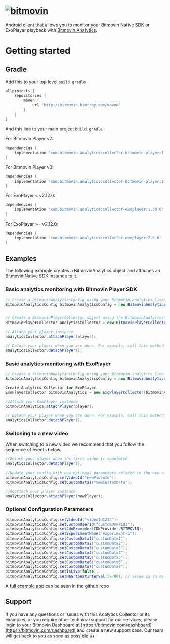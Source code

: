 # [![bitmovin](http://bitmovin-a.akamaihd.net/webpages/bitmovin-logo-github.png)](http://www.bitmovin.com)

Android client that allows you to monitor your Bitmovin Native SDK or ExoPlayer playback with [Bitmovin Analytics](https://bitmovin.com/video-analytics/).

# Getting started

## Gradle

Add this to your top level `build.gradle`

```gradle
allprojects {
    repositories {
        maven {
            url 'http://bitmovin.bintray.com/maven'
        }
    }
}
```

And this line to your main project `build.gradle`

For Bitmovin Player v2:

```gradle
dependencies {
    implementation 'com.bitmovin.analytics:collector-bitmovin-player:1.30.0'
}
```

For Bitmovin Player v3:

```gradle
dependencies {
    implementation 'com.bitmovin.analytics:collector-bitmovin-player:2.6.0'
}
```

For ExoPlayer < v2.12.0:

```gradle
dependencies {
    implementation 'com.bitmovin.analytics:collector-exoplayer:1.30.0'
}
```

For ExoPlayer >= v2.12.0:

```gradle
dependencies {
    implementation 'com.bitmovin.analytics:collector-exoplayer:2.6.0'
}
```

## Examples

The following example creates a BitmovinAnalytics object and attaches an Bitmovin Native SDK instance to it.

### Basic analytics monitoring with Bitmovin Player SDK

```java
// Create a BitmovinAnalyticsConfig using your Bitmovin analytics license key and (optionally) your Bitmovin Player Key
BitmovinAnalyticsConfig bitmovinAnalyticsConfig = new BitmovinAnalyticsConfig("<BITMOVIN_ANALYTICS_KEY>", "<BITMOVIN_PLAYER_KEY>");


// Create a BitmovinPlayerCollector object using the BitmovinAnalyitcsConfig you just created
BitmovinPlayerCollector analyticsCollector = new BitmovinPlayerCollector(bitmovinAnalyticsConfig, getApplicationContext());

// Attach your player instance
analyticsCollector.attachPlayer(player);

// Detach your player when you are done. For example, call this method when you call the release() method
analyticsCollector.detachPlayer();
```

### Basic analytics monitoring with ExoPlayer

```java
// Create a BitmovinAnalyticsConfig using your Bitmovin analytics license key
BitmovinAnalyticsConfig bitmovinAnalyticsConfig = new BitmovinAnalyticsConfig("<BITMOVIN_ANALYTICS_KEY>");

Create Analytics Collector for ExoPlayer
ExoPlayerCollector bitmovinAnalytics = new ExoPlayerCollector(bitmovinAnalyticsConfig, getApplicationContext());

//Attach your ExoPlayer instance
bitmovinAnalytics.attachPlayer(player);

// Detach your player when you are done. For example, call this method when you call ExoPlayer's release() method
analyticsCollector.detachPlayer();
```

### Switching to a new video

When switching to a new video we recommend that you follow the sequence of events below.

```java
//Detach your player when the first video is completed
analyticsCollector.detachPlayer();

//Update your config with new optional parameters related to the new video playback
bitmovinAnalyticsConfig.setVideoId("newVideoId");
bitmovinAnalyticsConfig.setCustomData1("newCustomData");

//Reattach your player instance
analyticsCollector.attachPlayer(newPlayer);
```

### Optional Configuration Parameters

```java
bitmovinAnalyticsConfig.setVideoId("videoId1234");
bitmovinAnalyticsConfig.setCustomUserId("customUserId1");
bitmovinAnalyticsConfig.setCdnProvider(CDNProvider.BITMOVIN);
bitmovinAnalyticsConfig.setExperimentName("experiment-1");
bitmovinAnalyticsConfig.setCustomData1("customData1");
bitmovinAnalyticsConfig.setCustomData2("customData2");
bitmovinAnalyticsConfig.setCustomData3("customData3");
bitmovinAnalyticsConfig.setCustomData4("customData4");
bitmovinAnalyticsConfig.setCustomData5("customData5");
bitmovinAnalyticsConfig.setCustomData6("customData6");
bitmovinAnalyticsConfig.setCustomData7("customData7");
bitmovinAnalyticsConfig.setIsLive(false);
bitmovinAnalyticsConfig.setHeartbeatInterval(59700); // value is in ms
```

A [full example app](https://github.com/bitmovin/bitmovin-analytics-collector-android/tree/main/collector-bitmovin-player-example) can be seen in the github repo

## Support

If you have any questions or issues with this Analytics Collector or its examples, or you require other technical support for our services, please login to your Bitmovin Dashboard at [https://bitmovin.com/dashboard](https://bitmovin.com/dashboard) and create a new support case. Our team will get back to you as soon as possible 👍
